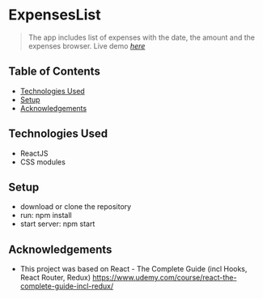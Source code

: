 # ExpensesList
> The app includes list of expenses with the date, the amount and the expenses browser.
> Live demo [_here_]( https://ewaszymanskax.github.io/ExpensesList/)

## Table of Contents
* [Technologies Used](#technologies-used)
* [Setup](#setup)
* [Acknowledgements](#acknowledgements)


## Technologies Used
- ReactJS
- CSS modules


## Setup
- download or clone the repository
- run: npm install
- start server: npm start


## Acknowledgements

- This project was based on React - The Complete Guide (incl Hooks, React Router, Redux) https://www.udemy.com/course/react-the-complete-guide-incl-redux/




